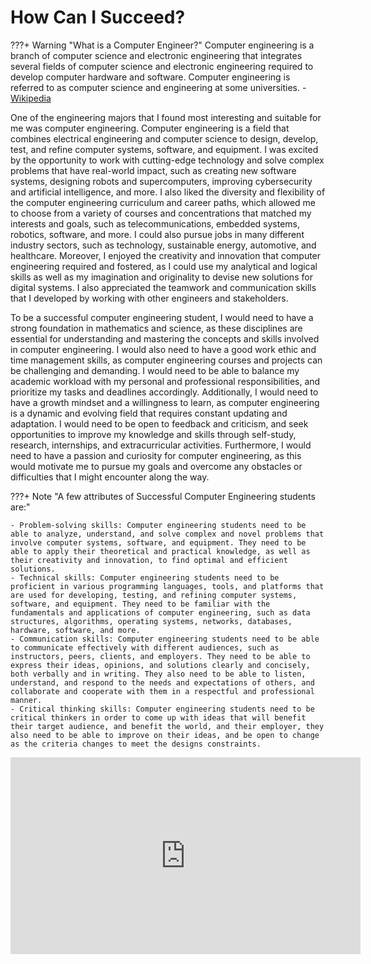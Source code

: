 # How Can I Succeed?

???+ Warning "What is a Computer Engineer?"
     Computer engineering is a branch of computer science and electronic engineering that integrates several fields of computer science and electronic engineering required to develop computer hardware and software. Computer engineering is referred to as computer science and engineering at some universities. - [Wikipedia](https://en.wikipedia.org/wiki/Computer_engineering)

One of the engineering majors that I found most interesting and suitable for me was computer engineering. Computer engineering is a field that combines electrical engineering and computer science to design, develop, test, and refine computer systems, software, and equipment. I was excited by the opportunity to work with cutting-edge technology and solve complex problems that have real-world impact, such as creating new software systems, designing robots and supercomputers, improving cybersecurity and artificial intelligence, and more. I also liked the diversity and flexibility of the computer engineering curriculum and career paths, which allowed me to choose from a variety of courses and concentrations that matched my interests and goals, such as telecommunications, embedded systems, robotics, software, and more. I could also pursue jobs in many different industry sectors, such as technology, sustainable energy, automotive, and healthcare. Moreover, I enjoyed the creativity and innovation that computer engineering required and fostered, as I could use my analytical and logical skills as well as my imagination and originality to devise new solutions for digital systems. I also appreciated the teamwork and communication skills that I developed by working with other engineers and stakeholders.

To be a successful computer engineering student, I would need to have a strong foundation in mathematics and science, as these disciplines are essential for understanding and mastering the concepts and skills involved in computer engineering. I would also need to have a good work ethic and time management skills, as computer engineering courses and projects can be challenging and demanding. I would need to be able to balance my academic workload with my personal and professional responsibilities, and prioritize my tasks and deadlines accordingly. Additionally, I would need to have a growth mindset and a willingness to learn, as computer engineering is a dynamic and evolving field that requires constant updating and adaptation. I would need to be open to feedback and criticism, and seek opportunities to improve my knowledge and skills through self-study, research, internships, and extracurricular activities. Furthermore, I would need to have a passion and curiosity for computer engineering, as this would motivate me to pursue my goals and overcome any obstacles or difficulties that I might encounter along the way.

???+ Note "A few attributes of Successful Computer Engineering students are:"

    - Problem-solving skills: Computer engineering students need to be able to analyze, understand, and solve complex and novel problems that involve computer systems, software, and equipment. They need to be able to apply their theoretical and practical knowledge, as well as their creativity and innovation, to find optimal and efficient solutions.
    - Technical skills: Computer engineering students need to be proficient in various programming languages, tools, and platforms that are used for developing, testing, and refining computer systems, software, and equipment. They need to be familiar with the fundamentals and applications of computer engineering, such as data structures, algorithms, operating systems, networks, databases, hardware, software, and more.
    - Communication skills: Computer engineering students need to be able to communicate effectively with different audiences, such as instructors, peers, clients, and employers. They need to be able to express their ideas, opinions, and solutions clearly and concisely, both verbally and in writing. They also need to be able to listen, understand, and respond to the needs and expectations of others, and collaborate and cooperate with them in a respectful and professional manner.
    - Critical thinking skills: Computer engineering students need to be critical thinkers in order to come up with ideas that will benefit their target audience, and benefit the world, and their employer, they also need to be able to improve on their ideas, and be open to change as the criteria changes to meet the designs constraints.

<p align="center"><iframe width="560" height="315" src="https://www.youtube.com/embed/videoseries?si=fBEMyQJLJ5Adjzcv&amp;controls=0&amp;list=PLkrl-NxfV7qgXTzsTef1zFFJe-URusQOF" title="YouTube video player" frameborder="0" allow="accelerometer; autoplay; clipboard-write; encrypted-media; gyroscope; picture-in-picture; web-share" allowfullscreen></iframe></p>